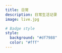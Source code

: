 ```yaml
---
title: 日常
description: 日常生活记录
image: live.jpg

# Badge style
style:
  background: "#df7988"
  color: "#fff"
---
```

